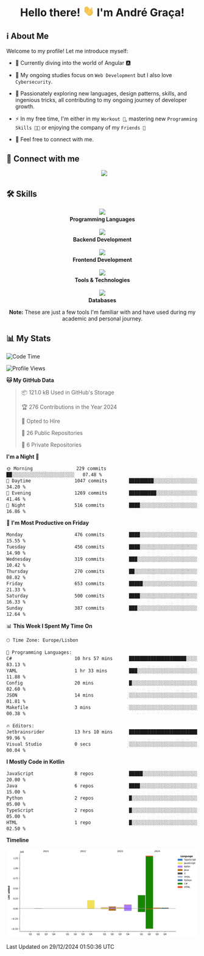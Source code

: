 <h1 align="center">Hello there! <img src="https://raw.githubusercontent.com/ABSphreak/ABSphreak/master/gifs/Hi.gif" width="30"> I'm André Graça!</h1>

## ℹ️ About Me

Welcome to my profile! Let me introduce myself:

- 🔭 Currently diving into the world of Angular 🅰️

- 🌱 My ongoing studies focus on `Web Development` but I also love `Cybersecurity`.
 
- 🚀 Passionately exploring new languages, design patterns, skills, and ingenious tricks, all contributing to my ongoing journey of developer growth.

- ⚡ In my free time, I'm either in my `Workout 💪`, mastering new `Programming Skills 👨‍💻` or enjoying the company of my `Friends 👥`

- 💬 Feel free to connect with me.

## 🤝 Connect with me

<p align="center">
  <a style="margin-left: 10px;" target="_blank" href="mailto:andre.graca.2001@gmail.com">
    <img width="50px" src="https://static.vecteezy.com/system/resources/previews/022/484/516/non_2x/google-mail-gmail-icon-logo-symbol-free-png.png">
  </a>
</p>

## 🛠️ Skills

<div align="center">
  <p align="center">
    <img src="https://skillicons.dev/icons?i=kotlin,java,js,ts,python,c&perline=6" /><br/>
    <b>Programming Languages</b><br/><br/>
    <img src="https://skillicons.dev/icons?i=spring,nodejs,express&perline=5" /><br/>
    <b>Backend Development</b><br/><br/>
    <img src="https://skillicons.dev/icons?i=react,nextjs,html,css,bootstrap,tailwind&perline=6" /><br/>
    <b>Frontend Development</b><br/><br/>
    <img src="https://skillicons.dev/icons?i=docker,linux,bash,git,github,androidstudio,jenkins,postman&perline=9" /><br/>
    <b>Tools & Technologies</b><br/><br/>
    <img src="https://skillicons.dev/icons?i=postgres,mongodb&perline=2" /><br/>
    <b>Databases</b>
  </p> 
  <p align="center"><b>Note:</b> These are just a few tools I'm familiar with and have used during my academic and personal journey.</p>
</div>

## 📊 My Stats

<!--START_SECTION:waka-->
![Code Time](http://img.shields.io/badge/Code%20Time-1%2C610%20hrs%203%20mins-blue)

![Profile Views](http://img.shields.io/badge/Profile%20Views-0-blue)

**🐱 My GitHub Data** 

> 📦 121.0 kB Used in GitHub's Storage 
 > 
> 🏆 276 Contributions in the Year 2024
 > 
> 💼 Opted to Hire
 > 
> 📜 26 Public Repositories 
 > 
> 🔑 6 Private Repositories 
 > 
**I'm a Night 🦉** 

```text
🌞 Morning                229 commits         ██░░░░░░░░░░░░░░░░░░░░░░░   07.48 % 
🌆 Daytime                1047 commits        █████████░░░░░░░░░░░░░░░░   34.20 % 
🌃 Evening                1269 commits        ██████████░░░░░░░░░░░░░░░   41.46 % 
🌙 Night                  516 commits         ████░░░░░░░░░░░░░░░░░░░░░   16.86 % 
```
📅 **I'm Most Productive on Friday** 

```text
Monday                   476 commits         ████░░░░░░░░░░░░░░░░░░░░░   15.55 % 
Tuesday                  456 commits         ████░░░░░░░░░░░░░░░░░░░░░   14.90 % 
Wednesday                319 commits         ███░░░░░░░░░░░░░░░░░░░░░░   10.42 % 
Thursday                 270 commits         ██░░░░░░░░░░░░░░░░░░░░░░░   08.82 % 
Friday                   653 commits         █████░░░░░░░░░░░░░░░░░░░░   21.33 % 
Saturday                 500 commits         ████░░░░░░░░░░░░░░░░░░░░░   16.33 % 
Sunday                   387 commits         ███░░░░░░░░░░░░░░░░░░░░░░   12.64 % 
```


📊 **This Week I Spent My Time On** 

```text
🕑︎ Time Zone: Europe/Lisbon

💬 Programming Languages: 
C#                       10 hrs 57 mins      █████████████████████░░░░   83.13 % 
YAML                     1 hr 33 mins        ███░░░░░░░░░░░░░░░░░░░░░░   11.88 % 
Config                   20 mins             █░░░░░░░░░░░░░░░░░░░░░░░░   02.60 % 
JSON                     14 mins             ░░░░░░░░░░░░░░░░░░░░░░░░░   01.81 % 
Makefile                 3 mins              ░░░░░░░░░░░░░░░░░░░░░░░░░   00.38 % 

🔥 Editors: 
Jetbrainsrider           13 hrs 10 mins      █████████████████████████   99.96 % 
Visual Studio            0 secs              ░░░░░░░░░░░░░░░░░░░░░░░░░   00.04 % 
```

**I Mostly Code in Kotlin** 

```text
JavaScript               8 repos             █████░░░░░░░░░░░░░░░░░░░░   20.00 % 
Java                     6 repos             ████░░░░░░░░░░░░░░░░░░░░░   15.00 % 
Python                   2 repos             █░░░░░░░░░░░░░░░░░░░░░░░░   05.00 % 
TypeScript               2 repos             █░░░░░░░░░░░░░░░░░░░░░░░░   05.00 % 
HTML                     1 repo              █░░░░░░░░░░░░░░░░░░░░░░░░   02.50 % 
```



**Timeline**

![Lines of Code chart](https://raw.githubusercontent.com/AndreGraca3/AndreGraca3/main/assets/bar_graph.png)


 Last Updated on 29/12/2024 01:50:36 UTC
<!--END_SECTION:waka-->
